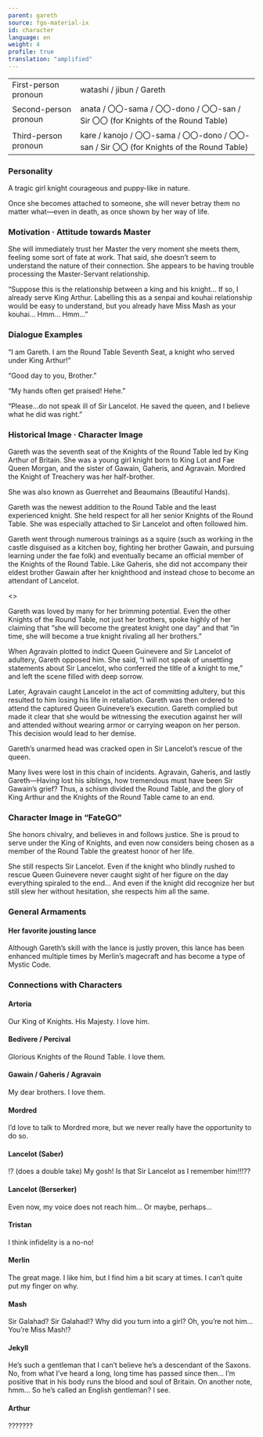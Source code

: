 ```yaml
---
parent: gareth
source: fgo-material-ix
id: character
language: en
weight: 4
profile: true
translation: "amplified"
---
```


<table>
  <tr><td>First-person pronoun</td><td>watashi / jibun / Gareth</td></tr>
  <tr><td>Second-person pronoun</td><td>anata / 〇〇-sama / 〇〇-dono / 〇〇-san / Sir 〇〇 (for Knights of the Round Table)</td></tr>
  <tr><td>Third-person pronoun</td><td>kare / kanojo / 〇〇-sama / 〇〇-dono / 〇〇-san / Sir 〇〇 (for Knights of the Round Table)</td></tr>
</table>

### Personality

A tragic girl knight courageous and puppy-like in nature.

Once she becomes attached to someone, she will never betray them no matter what—even in death, as once shown by her way of life.

### Motivation · Attitude towards Master

She will immediately trust her Master the very moment she meets them, feeling some sort of fate at work. That said, she doesn’t seem to understand the nature of their connection. She appears to be having trouble processing the Master-Servant relationship.

“Suppose this is the relationship between a king and his knight… If so, I already serve King Arthur. Labelling this as a senpai and kouhai relationship would be easy to understand, but you already have Miss Mash as your kouhai… Hmm… Hmm…”

### Dialogue Examples

“I am Gareth. I am the Round Table Seventh Seat, a knight who served under King Arthur!”

“Good day to you, Brother.”

“My hands often get praised! Hehe.”

“Please…do not speak ill of Sir Lancelot. He saved the queen, and I believe what he did was right.”

### Historical Image · Character Image

Gareth was the seventh seat of the Knights of the Round Table led by King Arthur of Britain. She was a young girl knight born to King Lot and Fae Queen Morgan, and the sister of Gawain, Gaheris, and Agravain. Mordred the Knight of Treachery was her half-brother.

She was also known as Guerrehet and Beaumains (Beautiful Hands).

Gareth was the newest addition to the Round Table and the least experienced knight. She held respect for all her senior Knights of the Round Table. She was especially attached to Sir Lancelot and often followed him.

Gareth went through numerous trainings as a squire (such as working in the castle disguised as a kitchen boy, fighting her brother Gawain, and pursuing learning under the fae folk) and eventually became an official member of the Knights of the Round Table. Like Gaheris, she did not accompany their eldest brother Gawain after her knighthood and instead chose to become an attendant of Lancelot.

<>

Gareth was loved by many for her brimming potential. Even the other Knights of the Round Table, not just her brothers, spoke highly of her claiming that “she will become the greatest knight one day” and that “in time, she will become a true knight rivaling all her brothers.”

When Agravain plotted to indict Queen Guinevere and Sir Lancelot of adultery, Gareth opposed him. She said, “I will not speak of unsettling statements about Sir Lancelot, who conferred the title of a knight to me,” and left the scene filled with deep sorrow.

Later, Agravain caught Lancelot in the act of committing adultery, but this resulted to him losing his life in retaliation. Gareth was then ordered to attend the captured Queen Guinevere’s execution. Gareth complied but made it clear that she would be witnessing the execution against her will and attended without wearing armor or carrying weapon on her person. This decision would lead to her demise.

Gareth’s unarmed head was cracked open in Sir Lancelot’s rescue of the queen.

Many lives were lost in this chain of incidents. Agravain, Gaheris, and lastly Gareth—Having lost his siblings, how tremendous must have been Sir Gawain’s grief? Thus, a schism divided the Round Table, and the glory of King Arthur and the Knights of the Round Table came to an end.

### Character Image in “FateGO”

She honors chivalry, and believes in and follows justice. She is proud to serve under the King of Knights, and even now considers being chosen as a member of the Round Table the greatest honor of her life.

She still respects Sir Lancelot. Even if the knight who blindly rushed to rescue Queen Guinevere never caught sight of her figure on the day everything spiraled to the end… And even if the knight did recognize her but still slew her without hesitation, she respects him all the same.

### General Armaments

#### Her favorite jousting lance

Although Gareth’s skill with the lance is justly proven, this lance has been enhanced multiple times by Merlin’s magecraft and has become a type of Mystic Code.

### Connections with Characters

#### Artoria

Our King of Knights. His Majesty. I love him. 

#### Bedivere / Percival

Glorious Knights of the Round Table. I love them.

#### Gawain / Gaheris / Agravain

My dear brothers. I love them. 

#### Mordred

I’d love to talk to Mordred more, but we never really have the opportunity to do so. 

#### Lancelot (Saber)

!? (does a double take)
My gosh! Is that Sir Lancelot as I remember him!!!??

#### Lancelot (Berserker)

Even now, my voice does not reach him…
Or maybe, perhaps…

#### Tristan

I think infidelity is a no-no!

#### Merlin

The great mage. I like him, but I find him a bit scary at times. I can’t quite put my finger on why.

#### Mash

Sir Galahad? Sir Galahad!? Why did you turn into a girl? Oh, you’re not him… You’re Miss Mash!?

#### Jekyll

He’s such a gentleman that I can’t believe he’s a descendant of the Saxons. No, from what I’ve heard a long, long time has passed since then… I’m positive that in his body runs the blood and soul of Britain.
On another note, hmm… So he’s called an English gentleman? I see.

#### Arthur

???????
